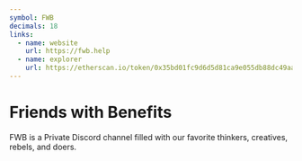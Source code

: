 ```yaml
---
symbol: FWB
decimals: 18
links:
  - name: website
    url: https://fwb.help
  - name: explorer
    url: https://etherscan.io/token/0x35bd01fc9d6d5d81ca9e055db88dc49aa2c699a8
---
```


# Friends with Benefits

FWB is a Private Discord channel filled with our favorite thinkers, creatives, rebels, and doers.
